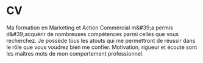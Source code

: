# CV
Ma formation en Marketing et Action Commercial m&amp;#39;a permis d&amp;#39;acquérir de nombreuses compétences parmi celles que vous recherchez. Je possède tous les atouts qui me permettront de réussir dans le rôle que vous voudrez bien me confier. Motivation, rigueur et écoute sont les maîtres mots de mon comportement professionnel.
